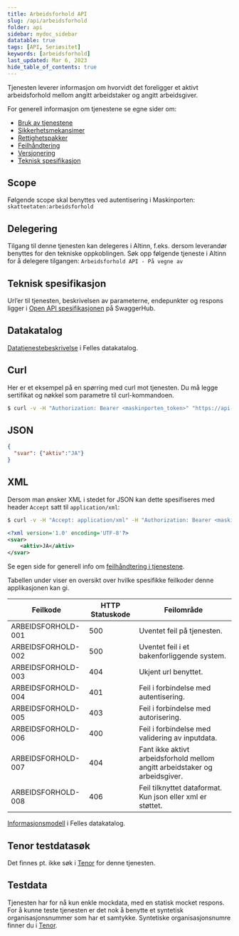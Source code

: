 ```yaml
---
title: Arbeidsforhold API
slug: /api/arbeidsforhold
folder: api
sidebar: mydoc_sidebar
datatable: true
tags: [API, Seriøsitet]
keywords: [arbeidsforhold]
last_updated: Mar 6, 2023
hide_table_of_contents: true
---
```

<summary> Tjenesten leverer informasjon om hvorvidt det foreligger et aktivt arbeidsforhold mellom angitt arbeidstaker og angitt arbeidsgiver.</summary>

<Tabs underline={true}>
<TabItem headerText="Om tjenesten" itemKey="itemKey-1" default>

For generell informasjon om tjenestene se egne sider om:
* [Bruk av tjenestene](../om/bruk.md)
* [Sikkerhetsmekansimer](../om/sikkerhet.md)
* [Rettighetspakker](../om/rettighetspakker.md) 
* [Feilhåndtering](../om/feil.md)
* [Versjonering](../om/versjoner.md)
* [Teknisk spesifikasjon](../om/tekniskspesifikasjon.md)

## Scope
Følgende scope skal benyttes ved autentisering i Maskinporten: `skatteetaten:arbeidsforhold`

## Delegering
Tilgang til denne tjenesten kan delegeres i Altinn, f.eks. dersom leverandør benyttes for den tekniske oppkoblingen. Søk opp følgende tjeneste i Altinn for å delegere tilgangen: `Arbeidsforhold API - På vegne av`

## Teknisk spesifikasjon
Url’er til tjenesten, beskrivelsen av parameterne, endepunkter og respons ligger i [Open API spesifikasjonen](https://app.swaggerhub.com/apis/Skatteetaten_Deling/arbeidsforhold-api) på SwaggerHub. 

## Datakatalog
 [Datatjenestebeskrivelse](https://data.norge.no/dataservices/1012bfb1-c17b-3f1b-a03a-74ccc7543a05) i Felles datakatalog.

</TabItem>
<TabItem headerText="Eksempler" itemKey="itemKey-2">

## Curl
Her er et eksempel på en spørring med curl mot tjenesten. Du må legge sertifikat og nøkkel som parametre til curl-kommandoen.

```bash
$ curl -v -H "Authorization: Bearer <maskinporten_token>" "https://api-test.sits.no/api/arbeidsforhold/v1/arbeidsgiver/877353192/arbeidstaker/09099617966/aktiv"'
```

## JSON

```json
{
  "svar": {"aktiv":"JA"}
}
```

## XML

Dersom man ønsker XML i stedet for JSON kan dette spesifiseres med header `Accept` satt til `application/xml`:

```bash
$ curl -v -H "Accept: application/xml" -H "Authorization: Bearer <maskinporten_token>" "https://api-test.sits.no/api/arbeidsforhold/v1/arbeidsgiver/877353192/arbeidstaker/09099617966/aktiv"
```

```xml
<?xml version='1.0' encoding='UTF-8'?>
<svar>
    <aktiv>JA</aktiv>
</svar>
```
  
</TabItem>
<TabItem headerText="Feilkoder" itemKey="itemKey-3">

Se egen side for generell info om [feilhåndtering i tjenestene](../om/feil.md).

Tabellen under viser en oversikt over hvilke spesifikke feilkoder denne applikasjonen kan gi.
  
| Feilkode           | HTTP Statuskode | Feilområde                                                                  |
|--------------------|-----------------|-----------------------------------------------------------------------------|
| ARBEIDSFORHOLD-001 | 500             | Uventet feil på tjenesten.                                                  |
| ARBEIDSFORHOLD-002 | 500             | Uventet feil i et bakenforliggende system.                                  |
| ARBEIDSFORHOLD-003 | 404             | Ukjent url benyttet.                                                        |
| ARBEIDSFORHOLD-004 | 401             | Feil i forbindelse med autentisering.                                       |
| ARBEIDSFORHOLD-005 | 403             | Feil i forbindelse med autorisering.                                        |
| ARBEIDSFORHOLD-006 | 400             | Feil i forbindelse med validering av inputdata.                             |
| ARBEIDSFORHOLD-007 | 404             | Fant ikke aktivt arbeidsforhold mellom angitt arbeidstaker og arbeidsgiver. |
| ARBEIDSFORHOLD-008 | 406             | Feil tilknyttet dataformat. Kun json eller xml er støttet.                  |  
  
</TabItem>
<TabItem headerText="Informasjonsmodell" itemKey="itemKey-4">

[Informasjonsmodell](https://data.norge.no/informationmodels/7a2c6a3b-d323-3885-8261-a090eaf0e2c7) i Felles datakatalog.
 
</TabItem>
<TabItem headerText="Test" itemKey="itemKey-5">

## Tenor testdatasøk
Det finnes pt. ikke søk i [Tenor](../test/tenor.md) for denne tjenesten.

## Testdata
Tjenesten har for nå kun enkle mockdata, med en statisk mocket respons. For å kunne teste tjenesten er det nok å benytte et syntetisk organisasjonsnummer som har et samtykke. Syntetiske organisasjonsnumre finner du i [Tenor](../test/tenor.md).
 
</TabItem>
</Tabs>
